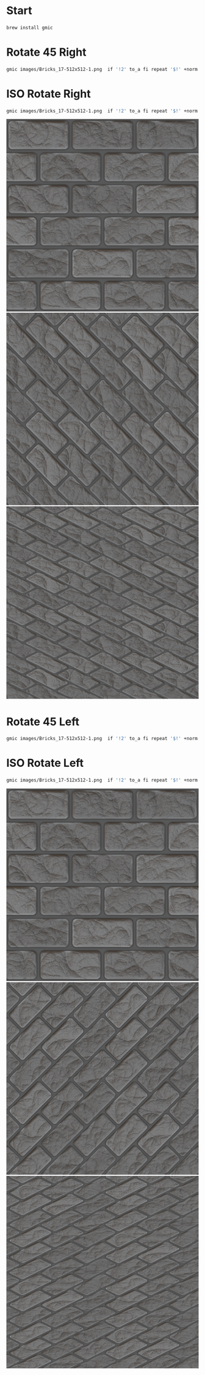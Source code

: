# Start

```sh
brew install gmic
```
# Rotate 45 Right

```sh
gmic images/Bricks_17-512x512-1.png  if '!2' to_a fi repeat '$!' +norm. . f.. "(1+(x-1)+(y-1))" f. "(1+(y-1)-(x-1))" 'a[-2,-1]' c warp.. .,0,1,2,1 rm. mv. 0 done output images/Bricks_17-512x512-1-Rotate-Right.png
```
# ISO Rotate Right

```sh
gmic images/Bricks_17-512x512-1.png  if '!2' to_a fi repeat '$!' +norm. . f.. "(1+(x-1)+(y-1)*2)" f. "(1+(y-1)*2 -(x-1))" 'a[-2,-1]' c warp.. .,0,1,2,1 rm. mv. 0 done output images/Bricks_17-512x512-1-ISO-Rotate-Right.png
```

![](images/Bricks_17-512x512-1.png)
![](images/Bricks_17-512x512-1-Rotate-Right.png)
![](images/Bricks_17-512x512-1-ISO-Rotate-Right.png)


# Rotate 45 Left

```sh
gmic images/Bricks_17-512x512-1.png  if '!2' to_a fi repeat '$!' +norm. . f.. "(1+(x-1)-(y-1))" f. "(1+(y-1)+(x-1))" 'a[-2,-1]' c warp.. .,0,1,2,1 rm. mv. 0 done output images/Bricks_17-512x512-1-Rotate-Left.png
```

# ISO Rotate Left

```sh
gmic images/Bricks_17-512x512-1.png  if '!2' to_a fi repeat '$!' +norm. . f.. "(1+(x-1)-(y-1)*2)" f. "(1+(y-1)*2+(x-1))" 'a[-2,-1]' c warp.. .,0,1,2,1 rm. mv. 0 done output images/Bricks_17-512x512-1-ISO-Rotate-Left.png
```

![](images/Bricks_17-512x512-1.png)
![](images/Bricks_17-512x512-1-Rotate-Left.png)
![](images/Bricks_17-512x512-1-ISO-Rotate-Left.png)
